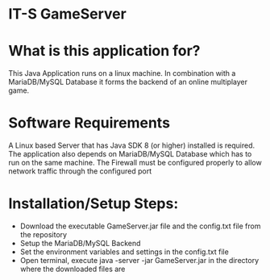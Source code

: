 # IT-S GameServer

# What is this application for?
This Java Application runs on a linux machine.
In combination with a MariaDB/MySQL Database it forms the backend of 
an online multiplayer game.

# Software Requirements
A Linux based Server that has Java SDK 8 (or higher) installed is required.
The application also depends on MariaDB/MySQL Database which has to run on the same machine.
The Firewall must be configured properly to allow network traffic through the configured port

# Installation/Setup Steps:
- Download the executable GameServer.jar file and the config.txt file from the repository
- Setup the MariaDB/MySQL Backend
- Set the environment variables and settings in the config.txt file
- Open terminal, execute java -server -jar GameServer.jar in the directory where the downloaded files are


